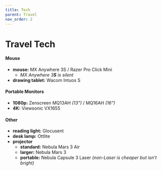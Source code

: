 ```yaml
---
title: Tech
parent: Travel
nav_order: 2
---
```

# Travel Tech

#### Mouse

- **mouse:** MX Anywhere 3S / Razer Pro Click Mini
	- *MX Anywhere 3**S** is silent*
- **drawing tablet:** Wacom Intuos S

#### Portable Monitors

- **1080p:** Zenscreen MQ13AH *(13")* / MQ16AH *(16")*
- **4K:** Viewsonic VX1655

#### Other

- **reading light:** Glocusent
- **desk lamp:** Ottlite
- **projector** 
	- **standard:** Nebula Mars 3 Air
	- **larger:** Nebula Mars 3
	- **portable:** Nebula Capsule 3 Laser *(non-Laser is cheaper but isn’t bright)*
